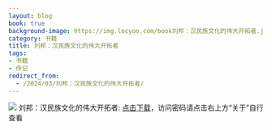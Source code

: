 ```yaml
---
layout: blog
book: true
background-image: https://img.locyoo.com/book刘邦：汉民族文化的伟大开拓者.jpg
category: 书籍
title: 刘邦：汉民族文化的伟大开拓者
tags:
- 书籍
- 传记
redirect_from:
  - /2024/03/刘邦：汉民族文化的伟大开拓者/
---
```

![](https://img.locyoo.com/book刘邦：汉民族文化的伟大开拓者.jpg)
刘邦：汉民族文化的伟大开拓者: <a name = "ref1" href="https://url18.ctfile.com/f/50983618-1323174934-711d84?p=3619">点击下载</a>，访问密码请点击右上方“关于”自行查看
